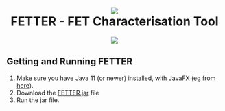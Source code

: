 <h1 align="center"><img src="https://i.imgur.com/T76Fz4y.png"/><br/>FETTER - FET Characterisation Tool</h1>

<p align="center">
  <img src="https://i.imgur.com/JV72vwq.png"/>
</p>

## Getting and Running FETTER

1. Make sure you have Java 11 (or newer) installed, with JavaFX (eg from [here](https://www.azul.com/downloads/zulu-community/?&architecture=x86-64-bit&package=jdk-fx&show-old-builds=true)).
2. Download the [FETTER.jar](https://github.com/OE-FET/FETTER/raw/master/FETTER.jar) file
3. Run the jar file.
